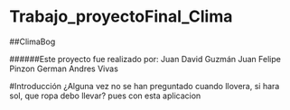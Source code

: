 # Trabajo_proyectoFinal_Clima

##ClimaBog

######Este proyecto fue realizado por:
  Juan David Guzmán
  Juan Felipe Pinzon
  German Andres Vivas 

#Introducción
¿Alguna vez no se han preguntado cuando llovera, si hara sol, que ropa debo llevar?
pues con esta aplicacion 

